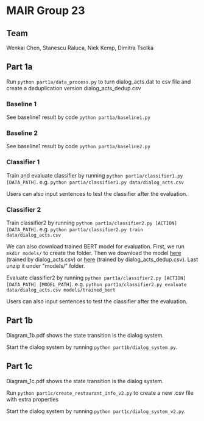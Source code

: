 # MAIR Group 23

## Team
Wenkai Chen, Stanescu Raluca, Niek Kemp, Dimitra Tsolka

## Part 1a
Run `python part1a/data_process.py` to turn dialog_acts.dat to csv file and create a deduplication version dialog_acts_dedup.csv

### Baseline 1
See baseline1 result by code `python part1a/baseline1.py`

### Baseline 2
See baseline1 result by code `python part1a/baseline2.py`

### Classifier 1
Train and evaluate classifier by running `python part1a/classifier1.py [DATA_PATH]`. 
e.g. `python part1a/classifier1.py data/dialog_acts.csv`

Users can also input sentences to test the classifier after the evaluation.

### Classifier 2
Train classifier2 by running `python part1a/classifier2.py [ACTION] [DATA_PATH]`.
e.g. `python part1a/classifier2.py train data/dialog_acts.csv`

We can also download trained BERT model for evaluation.
First, we run `mkdir models/` to create the folder. 
Then we download the model [here](https://drive.google.com/file/d/1XBmQHv-fevgoihTdokZQwY_IAfh3ViJ1/view?usp=sharing) (trained by dialog_acts.csv) or 
[here](https://drive.google.com/file/d/1fIlOyQewPDaqqkRQs9GDPT-0HrQMWF7m/view?usp=sharing) (trained by dialog_acts_dedup.csv).
Last unzip it under "models/" folder.

Evaluate classifier2 by running `python part1a/classifier2.py [ACTION] [DATA_PATH] [MODEL_PATH]`.
e.g. `python part1a/classifier2.py evaluate data/dialog_acts.csv models/trained_bert`

Users can also input sentences to test the classifier after the evaluation.

## Part 1b
Diagram_1b.pdf shows the state transition is the dialog system.

Start the dialog system by running `python part1b/dialog_system.py`.

## Part 1c
Diagram_1c.pdf shows the state transition is the dialog system.

Run `python part1c/create_restaurant_info_v2.py` to create a new .csv file with extra properties

Start the dialog system by running `python part1c/dialog_system_v2.py`.

[//]: # (Four features)

[//]: # (1. Allow dialog restarts or not)

[//]: # (2. Ask user about correctness of match for Levenshtein results)

[//]: # (3. OUTPUT IN ALL CAPS OR NOT &#40;switch on/off&#41;)

[//]: # (4. Introduce a delay before showing system responses &#40;switch on/off&#41;)
